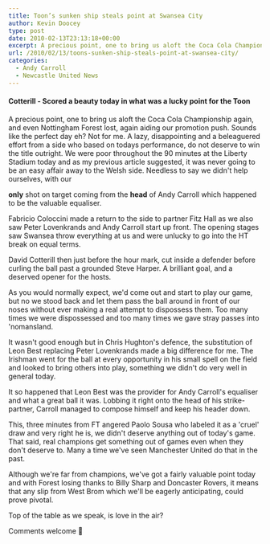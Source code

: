 ```yaml
---
title: Toon’s sunken ship steals point at Swansea City
author: Kevin Doocey
type: post
date: 2010-02-13T23:13:18+00:00
excerpt: A precious point, one to bring us aloft the Coca Cola Championship again..
url: /2010/02/13/toons-sunken-ship-steals-point-at-swansea-city/
categories:
  - Andy Carroll
  - Newcastle United News
---
```


#### Cotterill - Scored a beauty today in what was a lucky point for the Toon

A precious point, one to bring us aloft the Coca Cola Championship again, and even Nottingham Forest lost, again aiding our promotion push. Sounds like the perfect day eh? Not for me. A lazy, disappointing and a beleaguered effort from a side who based on todays performance, do not deserve to win the title outright. We were poor throughout the 90 minutes at the Liberty Stadium  today and as my previous article suggested, it was never going to be an easy affair away to the Welsh side. Needless to say we didn't help ourselves, with our

 **only** shot on target coming from the **head** of Andy Carroll which happened to be the valuable equaliser.

Fabricio Coloccini made a return to the side to partner Fitz Hall as we also saw Peter Lovenkrands and Andy Carroll start up front. The opening stages saw Swansea throw everything at us and were unlucky to go into the HT break on equal terms.

David Cotterill then just before the hour mark, cut inside a defender before curling the ball past a grounded Steve Harper. A brilliant goal, and a deserved opener for the hosts.

As you would normally expect, we'd come out and start to play our game, but no we stood back and let them pass the ball around in front of our noses without ever making a real attempt to dispossess them. Too many times we were dispossessed and too many times we gave stray passes into 'nomansland.

It wasn't good enough but in Chris Hughton's defence, the substitution of Leon Best replacing Peter Lovenkrands made a big difference for me. The Irishman went for the ball at every opportunity in his small spell on the field and looked to bring others into play, something we didn't do very well in general today.

It so happened that Leon Best was the provider for Andy Carroll's equaliser and what a great ball it was. Lobbing it right onto the head of his strike-partner, Carroll managed to compose himself and keep his header down.

This, three minutes from FT angered Paolo Sousa who labeled it as a 'cruel' draw and very right he is, we didn't deserve anything out of today's game. That said, real champions get something out of games even when they don't deserve to. Many a time we've seen Manchester United do that in the past.

Although we're far from champions, we've got a fairly valuable point today and with Forest losing thanks to Billy Sharp and Doncaster Rovers, it means that any slip from West Brom which we'll be eagerly anticipating, could prove pivotal.

Top of the table as we speak, is love in the air?

Comments welcome 🙂
